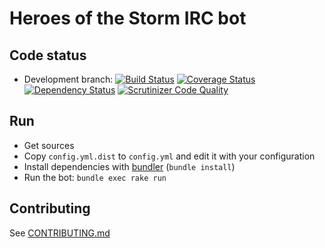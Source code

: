 # Heroes of the Storm IRC bot

## Code status

* Development branch:
[![Build Status](https://travis-ci.org/chadrien/hots-irc-bot.svg?branch=develop)](https://travis-ci.org/chadrien/hots-irc-bot)
[![Coverage Status](https://coveralls.io/repos/chadrien/hots-irc-bot/badge.svg?branch=develop)](https://coveralls.io/r/chadrien/hots-irc-bot?branch=develop)
[![Dependency Status](https://www.versioneye.com/user/projects/54d57e913ca0849531000688/badge.svg?style=flat)](https://www.versioneye.com/user/projects/54d57e913ca0849531000688)
[![Scrutinizer Code Quality](https://scrutinizer-ci.com/g/chadrien/hots-irc-bot/badges/quality-score.png?b=develop)](https://scrutinizer-ci.com/g/chadrien/hots-irc-bot/?branch=develop)

## Run

* Get sources
* Copy `config.yml.dist` to `config.yml` and edit it with your configuration
* Install dependencies with [bundler](http://bundler.io/) (`bundle install`)
* Run the bot: `bundle exec rake run`

## Contributing

See [CONTRIBUTING.md](CONTRIBUTING.md)
